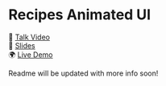 # Recipes Animated UI

🎥 <a target="_blank" href="https://youtu.be/-BcQAWdtq5E?t=342">Talk Video</a>
</br>
📑 <a target="_blank" href="https://docs.google.com/presentation/d/1IbV3c8glWU9T5AsYU5Iiwto4vjm1e05_UB1vqRj8Q7g">Slides</a>
</br>
🌍 <a target="_blank" href="https://recipes-ui.roaakdm.com/">Live Demo</a>

Readme will be updated with more info soon!

